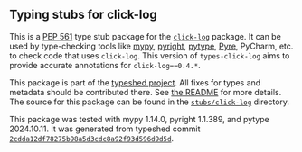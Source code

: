 ## Typing stubs for click-log

This is a [PEP 561](https://peps.python.org/pep-0561/)
type stub package for the [`click-log`](https://github.com/click-contrib/click-log) package.
It can be used by type-checking tools like
[mypy](https://github.com/python/mypy/),
[pyright](https://github.com/microsoft/pyright),
[pytype](https://github.com/google/pytype/),
[Pyre](https://pyre-check.org/),
PyCharm, etc. to check code that uses `click-log`. This version of
`types-click-log` aims to provide accurate annotations for
`click-log==0.4.*`.

This package is part of the [typeshed project](https://github.com/python/typeshed).
All fixes for types and metadata should be contributed there.
See [the README](https://github.com/python/typeshed/blob/main/README.md)
for more details. The source for this package can be found in the
[`stubs/click-log`](https://github.com/python/typeshed/tree/main/stubs/click-log)
directory.

This package was tested with
mypy 1.14.0,
pyright 1.1.389,
and pytype 2024.10.11.
It was generated from typeshed commit
[`2cdda12df78275b98a5d3cdc8a92f93d596d9d5d`](https://github.com/python/typeshed/commit/2cdda12df78275b98a5d3cdc8a92f93d596d9d5d).